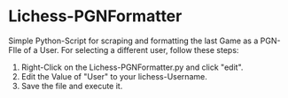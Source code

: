 # Lichess-PGNFormatter
Simple Python-Script for scraping and formatting the last Game as a PGN-FIle of a User.
For selecting a different user, follow these steps:
1. Right-Click on the Lichess-PGNFormatter.py and click "edit".
2. Edit the Value of "User" to your lichess-Username.
3. Save the file and execute it.
